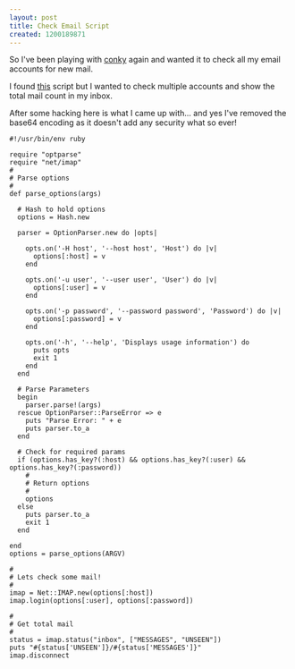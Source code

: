 ```yaml
--- 
layout: post
title: Check Email Script
created: 1200189871
---
```

So I've been playing with [conky](http://conky.sf.net/) again and wanted it to check all my email accounts for new mail.

I found [this](http://gentoo-wiki.com/TIP_conky#IMAP_Email_Checking_Script) script but I wanted to check multiple accounts and show the total mail count in my inbox.

After some hacking here is what I came up with... and yes I've removed the base64 encoding as it doesn't add any security what so ever!

    #!/usr/bin/env ruby
    
    require "optparse"
    require "net/imap"
    #
    # Parse options
    #
    def parse_options(args)
    
      # Hash to hold options
      options = Hash.new
    
      parser = OptionParser.new do |opts|
    
        opts.on('-H host', '--host host', 'Host') do |v|
          options[:host] = v
        end
    
        opts.on('-u user', '--user user', 'User') do |v|
          options[:user] = v
        end
    
        opts.on('-p password', '--password password', 'Password') do |v|
          options[:password] = v
        end
    
        opts.on('-h', '--help', 'Displays usage information') do
          puts opts
          exit 1
        end
      end
    
      # Parse Parameters
      begin
        parser.parse!(args)
      rescue OptionParser::ParseError => e
        puts "Parse Error: " + e
        puts parser.to_a
      end
    
      # Check for required params
      if (options.has_key?(:host) && options.has_key?(:user) && options.has_key?(:password))
        #
        # Return options
        #
        options
      else
        puts parser.to_a
        exit 1
      end
    
    end
    options = parse_options(ARGV)
    
    #
    # Lets check some mail!
    #
    imap = Net::IMAP.new(options[:host])
    imap.login(options[:user], options[:password])
    
    #
    # Get total mail
    #
    status = imap.status("inbox", ["MESSAGES", "UNSEEN"])
    puts "#{status['UNSEEN']}/#{status['MESSAGES']}"
    imap.disconnect
